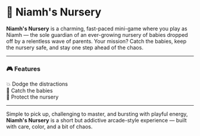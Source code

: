 # 🌼 Niamh's Nursery

**Niamh's Nursery** is a charming, fast-paced mini-game where you play as Niamh — the sole guardian of an ever-growing nursery of babies dropped off by a relentless wave of parents. Your mission? Catch the babies, keep the nursery safe, and stay one step ahead of the chaos.

---

### 🎮 Features

💥 Dodge the distractions  
🍼 Catch the babies  
💖 Protect the nursery

---

Simple to pick up, challenging to master, and bursting with playful energy, **Niamh's Nursery** is a short but addictive arcade-style experience — built with care, color, and a bit of chaos.
